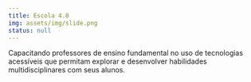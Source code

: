 ```yaml
---
title: Escola 4.0
img: assets/img/slide.png
status: null
---
```


Capacitando professores de ensino fundamental no uso de tecnologias acessíveis que permitam explorar e desenvolver habilidades multidisciplinares com seus alunos.